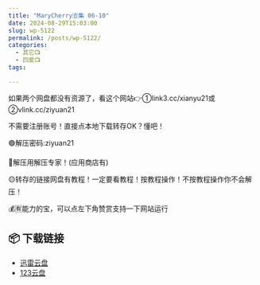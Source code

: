 ```yaml
---
title: "MaryCherry🈴集 06-10"
date: 2024-08-29T15:03:00
slug: wp-5122
permalink: /posts/wp-5122/
categories:
  - 其它📺
  - 四爱📺
tags:

---
```


如果两个网盘都没有资源了，看这个网站👉①link3.cc/xianyu21或②vlink.cc/ziyuan21

不需要注册账号！直接点本地下载转存OK？懂吧！

🟢解压密码:ziyuan21

🔵解压用解压专家！(应用商店有)

🟡转存的链接网盘有教程！一定要看教程！按教程操作！不按教程操作你不会解压！

💰🈶能力的宝，可以点左下角赞赏支持一下网站运行

## 📦 下载链接
- [迅雷云盘](https://blziyuan21.com/pay-download/5122?key=907d68abfe&down_id=0)
- [123云盘](https://blziyuan21.com/pay-download/5122?key=907d68abfe&down_id=1)

